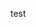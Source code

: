 <!DOCTYPE html>
<head>
  <meta charset="utf-8">
  <meta name="viewport" content="width=device-width">
  <title>test</title>
</head>
<body>
<p>test</p>

</body>
</html>
